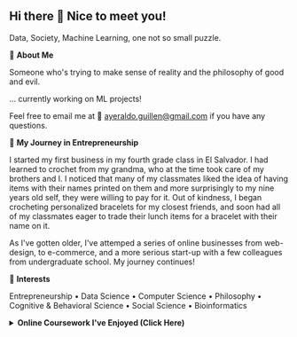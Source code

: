 ## Hi there 👋 Nice to meet you!

Data, Society, Machine Learning, one not so small puzzle.

🧠 **About Me**

Someone who's trying to make sense of reality and the philosophy of good and evil.

... currently working on ML projects! 

Feel free to email me at 📧 ayeraldo.guillen@gmail.com if you have any questions. 

🚀 **My Journey in Entrepreneurship**

I started my first business in my fourth grade class in El Salvador. I had learned to crochet from my grandma, who at the time took care of my brothers and I. I noticed that many of my classmates liked the idea of having items with their names printed on them and more surprisingly to my nine years old self, they were willing to pay for it. Out of kindness, I began crocheting personalized bracelets for my closest friends, and soon had all of my classmates eager to trade their lunch items for a bracelet with their name on it.

As I've gotten older, I've attemped a series of online businesses from web-design, to e-commerce, and a more serious start-up with a few colleagues from undergraduate school. My journey continues!

🎯 **Interests**

Entrepreneurship • Data Science • Computer Science • Philosophy •
Cognitive & Behavioral Science • Social Science • Bioinformatics

<details class="courses-dropdown">
    <summary class="in-progress-heading"><strong>Online Coursework I've Enjoyed (Click Here)</strong></summary>
    <ul class="courses-list">
        <li>
            <a href="https://cs50.harvard.edu/" target="_blank">
                Harvard CS50: Introduction to Computer Science
            </a>
        </li>
        <li>
            <a href="https://www.coursera.org/specializations/python-3-programming" target="_blank">
                University of Michigan: Python 3 Programming Specialization
            </a>
            <ul class="sub-courses">
                <li>→ (1 of 5): Python Basics</li>
                <li>→ (2 of 5): Python Functions, Files, and Dictionaries</li>
                <li>→ (3 of 5): Data Collection and Processing with Python</li>
                <li>→ (4 of 5): Python Classes and Inheritance</li>
                <li>→ (5 of 5): Python Project: Software Engineering and Image Manipulation</li>
            </ul>
        </li>
        <li>
            <a href="https://www.coursera.org/learn/applied-calculus-with-python" target="_blank">
                Johns Hopkins University: Applied Calculus with Python
            </a>
        </li>
        <li>
            <a href="https://www.coursera.org/specializations/integral-calculus-data-modeling" target="_blank">
                Johns Hopkins University: Integral Calculus through Data and Modeling Specialization
            </a>
            <ul class="sub-courses">
                <li>→ (1 of 4): Series and Integration</li>
                <li>→ (2 of 4): Techniques of Integration</li>
                <li>→ (3 of 4): Integration Applications</li>
                <li>→ (4 of 4): Vector Calculus</li>
            </ul>
        </li>
        <li>
            <a href="https://www.coursera.org/specializations/discrete-mathematics" target="_blank">
                UC San Diego: Introduction to Discrete Mathematics for Computer Science Specialization
            </a>
            <ul class="sub-courses">
                <li>→ (1 of 5): Mathematical Thinking in Computer Science</li>
                <li>→ (2 of 5): Combinatorics and Probability</li>
                <li>→ (3 of 5): Introduction to Graph Theory</li>
                <li>→ (4 of 5): Number Theory and Cryptography</li>
                <li>→ (5 of 5): Delivery Problem</li>
            </ul>
        </li>
        <li>
            <a href="https://www.coursera.org/specializations/mathematics-machine-learning" target="_blank">
                Imperial College London: Mathematics for Machine Learning Specialization
            </a>
            <ul class="sub-courses">
                <li>→ (1 of 3): Linear Algebra</li>
                <li>→ (2 of 3): Multivariate Calculus</li>
                <li>→ (3 of 3): Principal Component Analysis</li>
            </ul>
        </li>
        <li>
            <a href="https://www.coursera.org/specializations/statistics" target="_blank">
                Duke University: Data Analysis with R Specialization
            </a>
            <ul class="sub-courses">
                <li>→ (1 of 3): Introduction to Probability and Data with R</li>
                <li>→ (2 of 3): Inferential Statistics</li>
                <li>→ (3 of 3): Linear Regression and Modeling</li>
            </ul>
        </li>
        <li>
            <a href="https://www.coursera.org/learn/sql-data-science?specialization=ibm-relational-database-administrator" target="_blank">
                IBM: Databases and SQL for Data Science with Python
            </a>
        </li>
        <li>
            <a href="https://www.coursera.org/specializations/mathematics-for-machine-learning-and-data-science" target="_blank">
                DeepLearning.AI Mathematics for Machine Learning & Data Science
            </a>
            <ul class="sub-courses">
                <li>→ (1 of 3): Linear Algebra for ML</li>
                <li>→ (2 of 3): Calculus for ML</li>
                <li>→ (3 of 3): Probability and Statistics for ML</li>
            </ul>
        </li>
    </ul>
</details>
